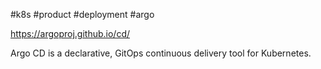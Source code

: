 #k8s #product #deployment #argo

https://argoproj.github.io/cd/

Argo CD is a declarative, GitOps continuous delivery tool for Kubernetes.